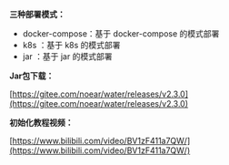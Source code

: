 

**三种部署模式：**

* docker-compose：基于 docker-compose 的模式部署
* k8s ：基于 k8s 的模式部署
* jar ：基于 jar 的模式部署


**Jar包下载：**

[https://gitee.com/noear/water/releases/v2.3.0](https://gitee.com/noear/water/releases/v2.3.0)

**初始化教程视频：**

[https://www.bilibili.com/video/BV1zF411a7QW/](https://www.bilibili.com/video/BV1zF411a7QW/)
